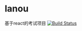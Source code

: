 # lanou
基于react的考试项目
[![Build Status](https://travis-ci.org/MengStar/lanou.svg?branch=master)](https://travis-ci.org/MengStar/lanou)
